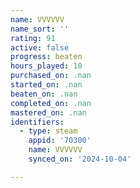 ```yaml
---
name: VVVVVV
name_sort: ''
rating: 91
active: false
progress: beaten
hours_played: 10
purchased_on: .nan
started_on: .nan
beaten_on: .nan
completed_on: .nan
mastered_on: .nan
identifiers:
  - type: steam
    appid: '70300'
    name: VVVVVV
    synced_on: '2024-10-04'

---
```


